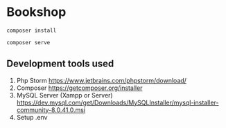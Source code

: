 # Bookshop

```
composer install
```

```
composer serve
```


## Development tools used

1. Php Storm https://www.jetbrains.com/phpstorm/download/
2. Composer https://getcomposer.org/installer
3. MySQL Server (Xampp or Server) https://dev.mysql.com/get/Downloads/MySQLInstaller/mysql-installer-community-8.0.41.0.msi
4. Setup .env

